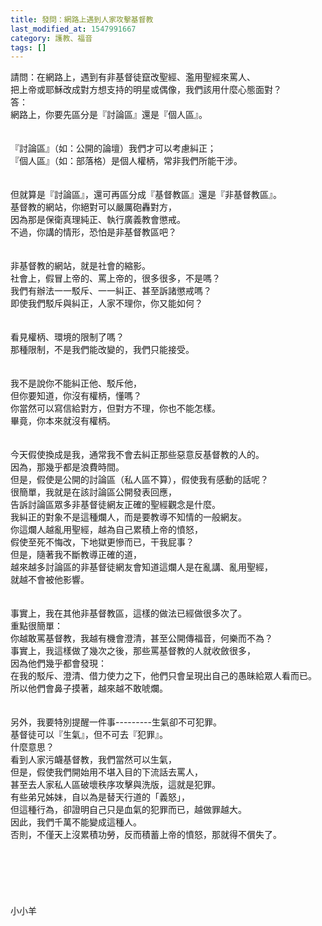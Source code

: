 ```yaml
---
title: 發問：網路上遇到人家攻擊基督教
last_modified_at: 1547991667
category: 護教、福音
tags: []
---
```


請問：在網路上，遇到有非基督徒竄改聖經、濫用聖經來罵人、<br>把上帝或耶穌改成對方想支持的明星或偶像，我們該用什麼心態面對？<br><!--more-->答：<br>網路上，你要先區分是『討論區』還是『個人區』。<br><br><br>『討論區』（如：公開的論壇）我們才可以考慮糾正；<br>『個人區』（如：部落格）是個人權柄，常非我們所能干涉。<br><br><br>但就算是『討論區』，還可再區分成『基督教區』還是『非基督教區』。<br>基督教的網站，你絕對可以嚴厲砲轟對方，<br>因為那是保衛真理純正、執行廣義教會懲戒。<br>不過，你講的情形，恐怕是非基督教區吧？<br> <br><br>非基督教的網站，就是社會的縮影。<br>社會上，假冒上帝的、罵上帝的，很多很多，不是嗎？<br>我們有辦法一一駁斥、一一糾正、甚至訴諸懲戒嗎？<br>即使我們駁斥與糾正，人家不理你，你又能如何？<br> <br><br>看見權柄、環境的限制了嗎？<br>那種限制，不是我們能改變的，我們只能接受。<br> <br><br>我不是說你不能糾正他、駁斥他，<br>但你要知道，你沒有權柄，懂嗎？<br>你當然可以寫信給對方，但對方不理，你也不能怎樣。<br>畢竟，你本來就沒有權柄。<br> <br><br>今天假使換成是我，通常我不會去糾正那些惡意反基督教的人的。<br>因為，那幾乎都是浪費時間。<br>但是，假使是公開的討論區（私人區不算），假使我有感動的話呢？<br>很簡單，我就是在該討論區公開發表回應，<br>告訴討論區眾多非基督徒網友正確的聖經觀念是什麼。<br>我糾正的對象不是這種爛人，而是要教導不知情的一般網友。<br>你這爛人越亂用聖經，越為自己累積上帝的憤怒，<br>假使至死不悔改，下地獄更慘而已，干我屁事？<br>但是，隨著我不斷教導正確的道，<br>越來越多討論區的非基督徒網友會知道這爛人是在亂講、亂用聖經，<br>就越不會被他影響。<br> <br><br>事實上，我在其他非基督教區，這樣的做法已經做很多次了。<br>重點很簡單：<br>你越敢罵基督教，我越有機會澄清，甚至公開傳福音，何樂而不為？<br>事實上，我這樣做了幾次之後，那些罵基督教的人就收斂很多，<br>因為他們幾乎都會發現：<br>在我的駁斥、澄清、借力使力之下，他們只會呈現出自己的愚昧給眾人看而已。<br>所以他們會鼻子摸著，越來越不敢唬爛。<br> <br><br>另外，我要特別提醒一件事---------生氣卻不可犯罪。<br>基督徒可以『生氣』，但不可去『犯罪』。<br>什麼意思？<br>看到人家污衊基督教，我們當然可以生氣，<br>但是，假使我們開始用不堪入目的下流話去罵人，<br>甚至去人家私人區破壞秩序攻擊與洗版，這就是犯罪。<br>有些弟兄姊妹，自以為是替天行道的「義怒」，<br>但這種行為，卻證明自己只是血氣的犯罪而已，越做罪越大。<br>因此，我們千萬不能變成這種人。<br>否則，不僅天上沒累積功勞，反而積蓄上帝的憤怒，那就得不償失了。<br><br><br><br><br><br><br>小小羊<br><br><br><br><br><br>
